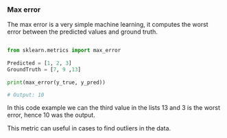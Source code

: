 ### Max error


The max error is a very simple machine learning, it computes the worst error between the predicted values and ground truth.

```py

from sklearn.metrics import max_error
  
Predicted = [1, 2, 3]
GroundTruth = [7, 9 ,13]
  
print(max_error(y_true, y_pred))

# Output: 10

```

In this code example we can the third value in the lists 13 and 3 is the worst error, hence 10 was the output. 

This metric can useful in cases to find outliers in the data.

